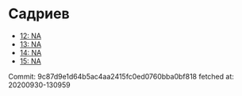 # Садриев
- [12: NA](12.md)
- [13: NA](13.md)
- [14: NA](14.md)
- [15: NA](15.md)

Commit: 9c87d9e1d64b5ac4aa2415fc0ed0760bba0bf818
 fetched at: 20200930-130959
